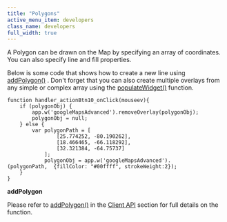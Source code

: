 ```yaml
---
title: "Polygons"
active_menu_item: developers
class_name: developers
full_width: true
---
```



A Polygon can be drawn on the Map by specifying an array of coordinates. You can also specify line and fill properties.

Below is some code that shows how to create a new line using [addPolygon()](/developers/user-guide/scripting-apis/client-api/widget-object-functions/advanced-maps/addpolygon) . Don't forget that you can also create multiple overlays from any simple or complex array using the [populateWidget()](/developers/user-guide/product-guide/advanced-important-widgets/google-v3-maps-widget/using-populatewidget) function.

    function handler_actionBtn10_onClick(mouseev){
        if (polygonObj) {
            app.w('googleMapsAdvanced').removeOverlay(polygonObj);
            polygonObj = null;
        } else {
            var polygonPath = [
                    [25.774252, -80.190262],
                    [18.466465, -66.118292],
                    [32.321384, -64.75737]
                ];
                polygonObj = app.w('googleMapsAdvanced').
    (polygonPath,  {fillColor: "#00ffff", strokeWeight:2});
        }
    }
   

**addPolygon**

Please refer to [addPolygon()](/developers/user-guide/scripting-apis/client-api/widget-object-functions/advanced-maps/addpolygon) in the [Client API](/developers/user-guide/scripting-apis/client-api/) section for full details on the function.

